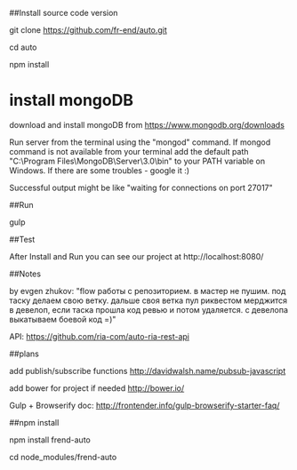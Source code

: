 ﻿##Install source code version

git clone https://github.com/fr-end/auto.git

cd auto

npm install

# install mongoDB 

download and install mongoDB from https://www.mongodb.org/downloads

Run server from the terminal using the "mongod" command.
If mongod command is not available from your terminal add the default path
"C:\Program Files\MongoDB\Server\3.0\bin" to your PATH variable on Windows.
If there are some troubles - google it :)

Successful output might be like "waiting for connections on port 27017"

##Run

gulp

##Test

After Install and Run you can see our project at http://localhost:8080/

##Notes

by evgen zhukov:
"flow работы с репозиторием.
в мастер не пушим.
под таску делаем свою ветку.
дальше своя ветка пул риквестом мерджится в девелоп, если таска прошла код ревью и потом удаляется.
с девелопа выкатываем боевой код =)"

API:
https://github.com/ria-com/auto-ria-rest-api

##plans

add publish/subscribe functions http://davidwalsh.name/pubsub-javascript

add bower for project if needed http://bower.io/

Gulp + Browserify doc:
http://frontender.info/gulp-browserify-starter-faq/

##npm install

npm install frend-auto

cd node_modules/frend-auto
